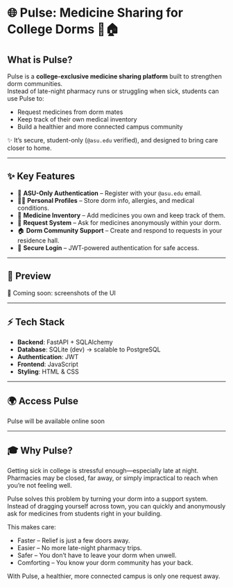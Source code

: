 # 🌐 Pulse: Medicine Sharing for College Dorms 💊🏠  

## What is Pulse?  

Pulse is a **college-exclusive medicine sharing platform** built to strengthen dorm communities.  
Instead of late-night pharmacy runs or struggling when sick, students can use Pulse to:  
  
- Request medicines from dorm mates  
- Keep track of their own medical inventory  
- Build a healthier and more connected campus community  

✨ It’s secure, student-only (`@asu.edu` verified), and designed to bring care closer to home.  

---

## ✨ Key Features  

- 🔑 **ASU-Only Authentication** – Register with your `@asu.edu` email.   
- 🧑‍⚕️ **Personal Profiles** – Store dorm info, allergies, and medical conditions.  
- 💊 **Medicine Inventory** – Add medicines you own and keep track of them.  
- 📩 **Request System** – Ask for medicines anonymously within your dorm.  
- 🏠 **Dorm Community Support** – Create and respond to requests in your residence hall.  
- 🔐 **Secure Login** – JWT-powered authentication for safe access.  

---

## 📸 Preview  

🚀 Coming soon: screenshots of the UI

---

## ⚡ Tech Stack  

- **Backend**: FastAPI + SQLAlchemy  
- **Database**: SQLite (dev) → scalable to PostgreSQL  
- **Authentication**: JWT  
- **Frontend**: JavaScript
- **Styling**: HTML & CSS  

---

## 🌍 Access Pulse  

Pulse will be available online soon

---

## 🎓 Why Pulse?  

Getting sick in college is stressful enough—especially late at night. Pharmacies may be closed, far away, or simply impractical to reach when you’re not feeling well.

Pulse solves this problem by turning your dorm into a support system. Instead of dragging yourself across town, you can quickly and anonymously ask for medicines from students right in your building.

This makes care:

- Faster – Relief is just a few doors away.
- Easier – No more late-night pharmacy trips.
- Safer – You don’t have to leave your dorm when unwell.
- Comforting – You know your dorm community has your back.

With Pulse, a healthier, more connected campus is only one request away.  
